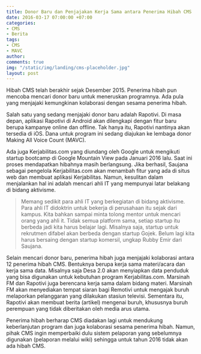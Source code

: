 ```yaml
---
title: Donor Baru dan Penjajakan Kerja Sama antara Penerima Hibah CMS
date: 2016-03-17 07:00:00 +07:00
categories:
- CMS
- Berita
tags:
- CMS
- MAVC
author: 
comments: true
img: "/static/img/landing/cms-placeholder.jpg"
layout: post
---
```


Hibah CMS telah berakhir sejak Desember 2015. Penerima hibah pun mencoba mencari donor baru untuk meneruskan programnya. Ada pula yang menjajaki kemungkinan kolaborasi dengan sesama penerima hibah.

Salah satu yang sedang menjajaki donor baru adalah Rapotivi. Di masa depan, aplikasi Rapotivi di Android akan dilengkapi dengan fitur baru berupa kampanye online dan offline. Tak hanya itu, Rapotivi nantinya akan tersedia di iOS. Dana untuk program ini sedang diajukan ke lembaga donor Making All Voice Count (MAVC).

Ada juga Kerjabilitas.com yang diundang oleh Google untuk mengikuti startup bootcamp di Google Mountain View pada Januari 2016 lalu. Saat ini proses mendapatkan hibahnya masih berlangsung. Jika berhasil, Saujana sebagai pengelola Kerjabilitas.com akan menambah fitur yang ada di situs web dan membuat aplikasi Kerjabilitas. Namun, kesulitan dalam menjalankan hal ini adalah mencari ahli IT yang mempunyai latar belakang di bidang aktivisme.

> Memang sedikit para ahli IT yang berkegiatan di bidang aktivisme. Para ahli IT didoktrin untuk bekerja di perusahaan itu sejak dari kampus. Kita bahkan sampai minta tolong mentor untuk mencari orang yang ahli it. Tidak semua platform sama, setiap startup itu berbeda jadi kita harus belajar lagi. Misalnya saja, startup untuk rekrutmen difabel akan berbeda dengan startup Gojek. Belum lagi kita harus bersaing dengan startup komersil, ungkap Rubby Emir dari Saujana.

Selain mencari donor baru, penerima hibah juga menjajaki kolaborasi antara 12 penerima hibah CMS. Bentuknya berupa kerja sama materi/acara dan kerja sama data. Misalnya saja Desa 2.0 akan menyiapkan data penduduk yang bisa digunakan untuk kebutuhan program Kerjabilitas.com. Marsinah FM dan Rapotivi juga berencana kerja sama dalam bidang materi. Marsinah FM akan menyediakan tempat siaran bagi Remotivi untuk mengajak buruh melaporkan pelanggaran yang dilakukan stasiun televisi. Sementara itu, Rapotivi akan membuat berita (artikel) mengenai buruh, khususnya buruh perempuan yang tidak diberitakan oleh media arus utama.

Penerima hibah berharap CMS diadakan lagi untuk mendukung keberlanjutan program dan juga kolaborasi sesama penerima hibah. Namun, pihak CMS ingin memperbaiki dulu sistem pelaporan yang sebelumnya digunakan (pelaporan melalui wiki) sehingga untuk tahun 2016 tidak akan ada hibah CMS.
